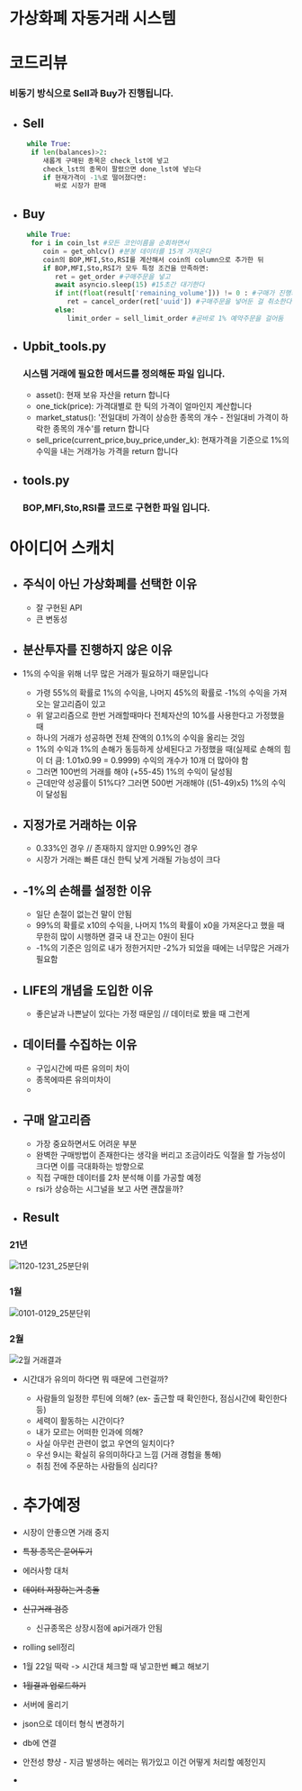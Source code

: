 # 가상화폐 자동거래 시스템
# 코드리뷰
  ### 비동기 방식으로 Sell과 Buy가 진행됩니다.

  * ## Sell
    ```python
     while True:
      if len(balances)>2:
         새롭게 구매된 종목은 check_lst에 넣고
         check_lst의 종목이 팔렸으면 done_lst에 넣는다
         if 현재가격이 -1%로 떨어졌다면:
            바로 시장가 판매
    ```


  * ## Buy
    ```python
     while True: 
      for i in coin_lst #모든 코인이름을 순회하면서
         coin = get_ohlcv() #분봉 데이터를 15개 가져온다
         coin의 BOP,MFI,Sto,RSI를 계산해서 coin의 column으로 추가한 뒤
         if BOP,MFI,Sto,RSI가 모두 특정 조건을 만족하면:
            ret = get_order #구매주문을 넣고
            await asyncio.sleep(15) #15초간 대기한다
            if int(float(result['remaining_volume'])) != 0 : #구매가 진행되지 않았으면
               ret = cancel_order(ret['uuid']) #구매주문을 넣어둔 걸 취소한다
            else:
               limit_order = sell_limit_order #곧바로 1% 예약주문을 걸어둠
    ```   

   * ## Upbit_tools.py
     ### 시스템 거래에 필요한 메서드를 정의해둔 파일 입니다.
     * asset(): 현재 보유 자산을 return 합니다
     * one_tick(price): 가격대별로 한 틱의 가격이 얼마인지 계산합니다
     * market_status(): '전일대비 가격이 상승한 종목의 개수 - 전일대비 가격이 하락한 종목의 개수'를 return 합니다 
     * sell_price(current_price,buy_price,under_k): 현재가격을 기준으로 1%의 수익을 내는 거래가능 가격을 return 합니다
   * ## tools.py
     ### BOP,MFI,Sto,RSI를 코드로 구현한 파일 입니다.

# 아이디어 스캐치
  * ## 주식이 아닌 가상화폐를 선택한 이유 
     * 잘 구현된 API 
     * 큰 변동성

  * ## 분산투자를 진행하지 않은 이유
   * 1%의 수익을 위해 너무 많은 거래가 필요하기 때문입니다
     * 가령 55%의 확률로 1%의 수익을, 나머지 45%의 확률로 -1%의 수익을 가져오는 알고리즘이 있고
     * 위 알고리즘으로 한번 거래할때마다 전체자산의 10%를 사용한다고 가정했을 때
     * 하나의 거래가 성공하면 전체 잔액의 0.1%의 수익을 올리는 것임
     * 1%의 수익과 1%의 손해가 동등하게 상세된다고 가정했을 때(실제로 손해의 힘이 더 큼: 1.01x0.99 = 0.9999) 수익의 개수가 10개 더 많아야 함
     * 그러면 100번의 거래를 해야 (+55-45) 1%의 수익이 달성됨
     * 근데만약 성공률이 51%다? 그러면 500번 거래해야 ((51-49)x5) 1%의 수익이 달성됨


  * ## 지정가로 거래하는 이유
     * 0.33%인 경우 // 존재하지 않지만 0.99%인 경우
     * 시장가 거래는 빠른 대신 한틱 낮게 거래될 가능성이 크다

  * ## -1%의 손해를 설정한 이유
     * 일단 손절이 없는건 말이 안됨
     * 99%의 확률로 x10의 수익을, 나머지 1%의 확률이 x0을 가져온다고 했을 때 무한히 많이 시행하면 결국 내 잔고는 0원이 된다
     * -1%의 기준은 임의로 내가 정한거지만 -2%가 되었을 때에는 너무많은 거래가 필요함

  * ## LIFE의 개념을 도입한 이유
    * 좋은날과 나쁜날이 있다는 가정 때문임 // 데이터로 봤을 때 그런게 

  * ## 데이터를 수집하는 이유
    * 구입시간에 따른 유의미 차이
    * 종목에따른 유의미차이
    * 
  * ## 구매 알고리즘
    * 가장 중요하면서도 어려운 부분
    * 완벽한 구매방법이 존재한다는 생각을 버리고 조금이라도 익절을 할 가능성이 크다면 이를 극대화하는 방향으로
    * 직접 구매한 데이터를 2차 분석해 이를 가공할 예정
    * rsi가 상승하는 시그널을 보고 사면 괜찮을까?



  * ## Result
### 21년
![1120-1231_25분단위](https://user-images.githubusercontent.com/25142537/151659656-bb496572-08c6-4186-a013-bf660435dc5e.png)

### 1월
![0101-0129_25분단위](https://user-images.githubusercontent.com/25142537/151659658-c31c9607-04ed-43e8-b4a1-fac63c563500.png)

### 2월
![2월 거래결과](https://user-images.githubusercontent.com/25142537/156164472-420a9f59-81ea-4055-a1ec-2ca13c386b88.png)


   * 시간대가 유의미 하다면 뭐 때문에 그런걸까?
     * 사람들의 일정한 루틴에 의해? (ex- 출근할 때 확인한다, 점심시간에 확인한다 등)
     * 세력이 활동하는 시간이다?
     * 내가 모르는 어떠한 인과에 의해?
     * 사실 아무런 관련이 없고 우연의 일치이다?
     * 우선 9시는 확실히 유의미하다고 느낌 (거래 경험을 통해)
     * 취침 전에 주문하는 사람들의 심리다?

* # 추가예정

* 시장이 안좋으면 거래 중지
* ~~특정 종목은 묻어두기~~
* 에러사항 대처
* ~~데이터 저장하는거 충돌~~
* ~~신규거래 검증~~
  * 신규종목은 상장시점에 api거래가 안됨
* rolling sell정리
* 1월 22일 떡락 -> 시간대 체크할 때 넣고한번 뺴고 해보기
* ~~1월결과 업로드하기~~

* 서버에 올리기
* json으로 데이터 형식 변경하기
* db에 연결
* 안전성 향샹 - 지금 발생하는 에러는 뭐가있고 이건 어떻게 처리할 예정인지
* 


